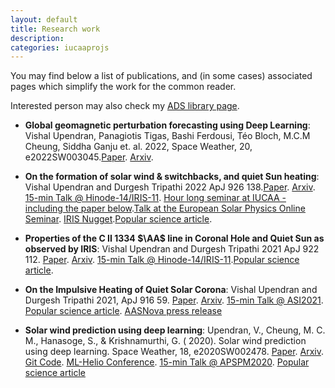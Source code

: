 ```yaml
---
layout: default
title: Research work
description: 
categories: iucaaprojs
---
```


You may find below a list of publications, and (in some cases) associated pages which simplify the work for the common reader.

Interested person may also check my [ADS library page](https://ui.adsabs.harvard.edu/public-libraries/8OTQLTKTQJ61YPMhZ8dIjA).

- **Global geomagnetic perturbation forecasting using Deep Learning**: Vishal Upendran, Panagiotis Tigas, Bashi Ferdousi, Téo Bloch, M.C.M Cheung, Siddha Ganju et. al. 2022, Space Weather, 20, e2022SW003045.[Paper](https://agupubs.onlinelibrary.wiley.com/doi/10.1029/2022SW003045). [Arxiv](https://arxiv.org/abs/2205.12734).

- **On the formation of solar wind & switchbacks, and quiet Sun heating**:  Vishal Upendran and Durgesh Tripathi 2022 ApJ 926 138.[Paper](https://doi.org/10.3847/1538-4357/ac3d88). [Arxiv](https://arxiv.org/abs/2111.11668). [15-min Talk @ Hinode-14/IRIS-11](https://www.youtube.com/watch?v=6ptvAIbe7sY). [Hour long seminar at IUCAA - including the paper below](https://www.youtube.com/watch?v=67wRqZl64cA).[Talk at the European Solar Physics Online Seminar](https://espos.stream/2021/12/16/Upendran/). [IRIS Nugget](https://iris.lmsal.com/nugget).[Popular science article](https://cosmicvarta.in/vishal_article_anyway_plasma_moves).

- **Properties of the C II 1334 $\AA$ line in Coronal Hole and Quiet Sun as observed by IRIS**: Vishal Upendran and Durgesh Tripathi 2021 ApJ 922 112. [Paper](https://iopscience.iop.org/article/10.3847/1538-4357/ac2575). [Arxiv](https://arxiv.org/abs/2109.04287). [15-min Talk @ Hinode-14/IRIS-11](https://www.youtube.com/watch?v=6ptvAIbe7sY).[Popular science article](https://cosmicvarta.in/solar-chromosphere-spectral-lines-vishal).

- **On the Impulsive Heating of Quiet Solar Corona**:  Vishal Upendran and Durgesh Tripathi 2021, ApJ 916 59. [Paper](https://iopscience.iop.org/article/10.3847/1538-4357/abf65a#artAbst). [Arxiv](https://arxiv.org/abs/2103.16824). [15-min Talk @ ASI2021](https://youtu.be/Wx-4yrBfljM?t=2549). [Popular science article](https://cosmicvarta.in/vishal_machine_learning_corona_article). [AASNova press release](https://aasnova.org/2021/08/09/featured-image-keeping-tabs-on-the-quiet-sun/)


- **Solar wind prediction using deep learning**: Upendran, V., Cheung, M. C. M., Hanasoge, S., & Krishnamurthi, G. ( 2020). Solar wind prediction using deep learning. Space Weather, 18, e2020SW002478. [Paper](https://doi.org/10.1029/2020SW002478). [Arxiv](https://arxiv.org/abs/2006.05825). [Git Code](https://github.com/Vishal-Upendran/WindNet). [ML-Helio Conference](https://zenodo.org/record/3866169#.X1CjaIbhV0A). [15-min Talk @ APSPM2020](https://www.youtube.com/watch?v=5r1cmXyv0UE&t=2806s). [Popular science article](https://cosmicvarta.in/sun-to-earth-using-ai-vishal)
